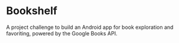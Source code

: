 # Bookshelf
A project challenge to build an Android app for book exploration and favoriting, powered by the Google Books API.
